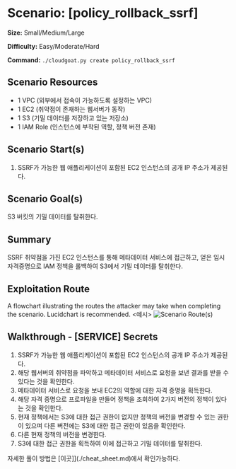 # Scenario: [policy_rollback_ssrf]
**Size:** Small/Medium/Large

**Difficulty:** Easy/Moderate/Hard

**Command:** `./cloudgoat.py create policy_rollback_ssrf`

## Scenario Resources
- 1 VPC (외부에서 접속이 가능하도록 설정하는 VPC)
- 1 EC2 (취약점이 존재하는 웹서버가 동작)
- 1 S3 (기밀 데이터를 저장하고 있는 저장소)
- 1 IAM Role (인스턴스에 부착된 역할, 정책 버전 존재)

## Scenario Start(s)
1. SSRF가 가능한 웹 애플리케이션이 포함된 EC2 인스턴스의 공개 IP 주소가 제공된다.


## Scenario Goal(s)
S3 버킷의 기밀 데이터를 탈취한다.

## Summary
SSRF 취약점을 가진 EC2 인스턴스를 통해 메타데이터 서비스에 접근하고,
얻은 임시 자격증명으로 IAM 정책을 롤백하여 S3에서 기밀 데이터를 탈취한다.


## Exploitation Route
A flowchart illustrating the routes the attacker may take when completing the scenario. Lucidchart is recommended.
<예시>
![Scenario Route(s)](https://rhinosecuritylabs.com/wp-content/uploads/2018/07/cloudgoat-e1533043938802-1140x400.jpg)

## Walkthrough - [SERVICE] Secrets

1. SSRF가 가능한 웹 애플리케이션이 포함된 EC2 인스턴스의 공개 IP 주소가 제공된다.
2. 해당 웹서버의 취약점을 파악하고 메타데이터 서비스로 요청을 보낸 결과를 받을 수 있다는 것을 확인한다.
3. 메타데이터 서비스로 요청을 보내 EC2의 역할에 대한 자격 증명을 획득한다.
4. 해당 자격 증명으로 프로파일을 만들어 정책을 조회하여 2가지 버전의 정책이 있다는 것을 확인한다.
5. 현재 정책에서는 S3에 대한 접근 권한이 없지만 정책의 버전을 변경할 수 있는 권한이 있으며 다른 버전에는 S3에 대한 접근 권한이 있음을 확인한다.
6. 다른 현재 정책의 버전을 변경한다.
7. S3에 대한 접근 권한을 획득하여 이에 접근하고 기밀 데이터를 탈취한다.

자세한 풀이 방법은 [이곳]](./cheat_sheet.md)에서 확인가능하다.  
